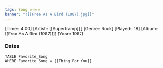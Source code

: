 ```yaml
---
tags: Song ⭐⭐⭐⭐ 
banner: "![[Free As A Bird (1987).jpg]]"
---
```

[Time:: 4:00]
[Artist:: [[Supertramp]] ]
[Genre:: Rock]
[Played:: 18]
[Album:: [[Free As A Bird (1987)]]]
[Year:: 1987]
### Dates
````dataview
TABLE Favorite_Song
WHERE Favorite_Song = [[Thing For You]]
````